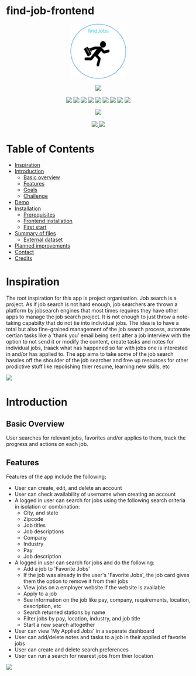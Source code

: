 # find-job-frontend


<p align="center">
 <a href="https://github.com/chinomnsoawazie/station-locate-frontend">
 <img width="30%" src="https://github.com/chinomnsoawazie/find-job-frontend/blob/master/find_job_frontend/src/pictures/logo.png" style="max-width:50%;">
 </a>
</p>


<p align="center"> <img src="https://img.shields.io/badge/-Technologies%20Used-blue" style="max-width:50%;"> </p>

<p align="center">
  <img src="https://img.shields.io/badge/CSS-3.0-blue" style="max-width:50%;">  
  <img src="https://img.shields.io/badge/HTML-5.2-green" style="max-width:50%;">
  <img src="https://img.shields.io/badge/JavaScript-1.8.5-blue" style="max-width:50%;">
  <img src="https://img.shields.io/badge/ReactJS-16.12.0-yellowgreen" style="max-width:50%;">
  <img src="https://img.shields.io/badge/Redux-4.0.5-brightgreen" style="max-width:50%;">
  <img src="https://img.shields.io/badge/Redux%20Thunk-2.3.0-yellowgreen" style="max-width:50%;">
  <img src="https://img.shields.io/badge/React%20Activestorage%20provider-0.8.0-orange" style="max-width:50%;">
  <img src="https://img.shields.io/badge/React%20Google%20Maps-9.4.5-lightgrey" style="max-width:50%;">
  <img src="https://img.shields.io/badge/axios-0.19.1-red" style="max-width:50%;">
 </p>
  
 <p align="center"> <img src="https://img.shields.io/badge/-Notices-blue" style="max-width:50%;"> </p>

 <p align="center"> 
    <a target="_blank" rel="noopener noreferrer" href="https://github.com/chinomnsoawazie/find-job-backend">
      <img src="https://img.shields.io/badge/Backend%20Repository-Click%20here-green" style="max-width:50%;">
    </a>
   <img src="https://img.shields.io/badge/Status-Work%20in%20progress%20-brightgreen" style="max-width:50%;">
 </p>
 
 
  
  <h1>
  <a id="table-of-contents" class="anchor" href="#contents">  </a>
  Table of Contents
  </h1>
  
  <ul>
    <li><a href="#inspiration">Inspiration</a></li>
    <li><a href="#introduction">Introduction</a>
      <ul>
        <li><a href="#overview">Basic overview</a></li>
        <li><a href="#features">Features</a></li>
        <li><a href="#goals">Goals</a></li>
        <li><a href="#challenge">Challenge</a></li>
      </ul>
    </li>
    <li><a href="#demo">Demo</a></li>  
    <li><a href="#installation">Installation</a>
      <ul>
          <li><a href="#prerequisites">Prerequisites</a></li>
          <li><a href="#frontend-installation">Frontend installation</a></li>
          <li><a href="#first-start">First start</a></li>
      </ul>
    </li>   
    <li><a href="#summary-of-files">Summary of files</a>
      <ul>
          <li><a href="#external-dataset">External dataset</a></li>
      </ul>
    </li>
   <li><a href="#planned-improvements">Planned improvements</a></li>
   <li><a href="#contact">Contact</a></li>
   <li><a href="#credits">Credits</a></li>
 </ul>
  
  <h1 id="inspiration">Inspiration</h1>
  
 <p>The root inspiration for this app is project organisation. Job search is a project. As if job search is not hard enough, job searchers are thrown a platform by jobsearch engines that most times requires they have other apps to manage the job search project. It is not enough to just throw a note-taking capabilty that do not tie into individual jobs. The idea is to have a total but also fine-grained management of the job search process, automate certian tasks like a 'thank you' email being sent after a job interview with the option to not send it or modify the content, create tasks and notes for individual jobs, traack what has happened so far with jobs one is interested in and/or has applied to. The app aims to take some of the job search hassles off the shoulder of the job searcher and free up resources for other prodictive stuff like repolishing thier resume, learning new skills, etc</p>
  
 <a href=#table-of-contents> <img src="https://img.shields.io/badge/-Back%20To%20Table%20of%20Contents-lightgrey" style="max-width:50%;"></a>
  
  <h1 id="introduction">Introduction</h1>
   <h2 id="overview">Basic Overview</h2>
    <p>User searches for relevant jobs, favorites and/or applies to them, track the progress and actions on each job.</p>
    
   <h2 id="features">Features</h2>
    <p>Features of the app include the following;
      <ul> 
       <li>User can create, edit, and delete an account</li>
       <li>User can check availability of username when creating an account</li>
       <li> A logged in user can search for jobs using the following search criteria in isolation or combination:
        <ul>
         <li>City, and state</li>
         <li>Zipcode</li>
         <li>Job titles</li>
         <li>Job descriptions</li>
         <li>Company</li>
         <li>Industry</li>
         <li>Pay</li>
         <li>Job description</li>
        </ul>
       </li>
       <li>A logged in user can search for jobs and do the following:
        <ul>
         <li>Add a job to 'Favorite Jobs'</li>
         <li>If the job was already in the user's 'Favorite Jobs', the job card gives them the option to remove it from their jobs</li>
         <li>View jobs on a employer website if the website is available</li>
         <li>Apply to a job</li>
         <li>See information on the job like pay, company, requirements, location, description, etc</li>
         <li>Search returned stations by name</li>
         <li>Filter jobs by pay, location, industry, and job title</li>
         <li>Start a new search altogether</li>
        </ul>
       </li>
       <li>User can view 'My Applied Jobs' in a separate dashboard</li>
       <li>User can add/delete notes and tasks to a job in their applied of favorite jobs</li>
       <li>User can create and delete search preferences</li>
       <li>User can run a search for nearest jobs from thier location</li>
      </ul>
    </p>
    
  <a href="#table-of-contents"> <img src="https://img.shields.io/badge/-Back%20To%20Table%20of%20Contents-lightgrey" style="max-width:50%;"></a>
